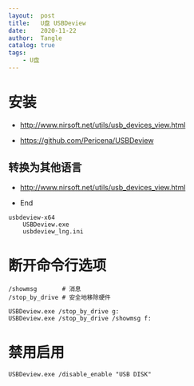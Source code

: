 ```yaml
---
layout:  post
title:   U盘 USBDeview
date:    2020-11-22
author:  Tangle
catalog: true
tags:
    - U盘
---
```


# 安装

- <http://www.nirsoft.net/utils/usb_devices_view.html>

- <https://github.com/Pericena/USBDeview>

## 转换为其他语言

- <http://www.nirsoft.net/utils/usb_devices_view.html>

- End

```
usbdeview-x64
    USBDeview.exe
    usbdeview_lng.ini
```

# 断开命令行选项

```
/showmsg       # 消息
/stop_by_drive # 安全地移除硬件
```

```
USBDeview.exe /stop_by_drive g:
USBDeview.exe /stop_by_drive /showmsg f:
```

# 禁用启用

```
USBDeview.exe /disable_enable "USB DISK"
```
